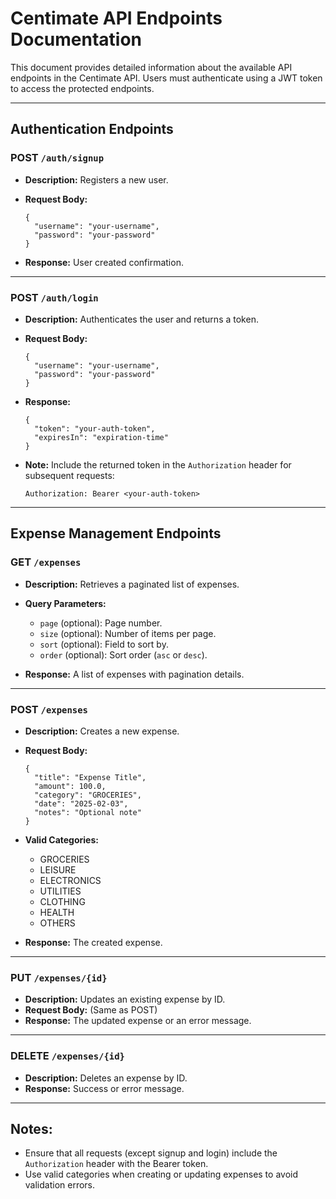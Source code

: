 **Centimate API Endpoints Documentation**
=========================================

This document provides detailed information about the available API endpoints in the Centimate API. Users must authenticate using a JWT token to access the protected endpoints.

* * * * *

**Authentication Endpoints**
----------------------------

### **POST** `/auth/signup`

-   **Description:** Registers a new user.
-   **Request Body:**

    ```
    {
      "username": "your-username",
      "password": "your-password"
    }

    ```

-   **Response:** User created confirmation.

* * * * *

### **POST** `/auth/login`

-   **Description:** Authenticates the user and returns a token.

-   **Request Body:**

    ```
    {
      "username": "your-username",
      "password": "your-password"
    }

    ```

-   **Response:**

    ```
    {
      "token": "your-auth-token",
      "expiresIn": "expiration-time"
    }

    ```

-   **Note:** Include the returned token in the `Authorization` header for subsequent requests:

    ```
    Authorization: Bearer <your-auth-token>

    ```

* * * * *

**Expense Management Endpoints**
--------------------------------

### **GET** `/expenses`

-   **Description:** Retrieves a paginated list of expenses.

-   **Query Parameters:**

    -   `page` (optional): Page number.
    -   `size` (optional): Number of items per page.
    -   `sort` (optional): Field to sort by.
    -   `order` (optional): Sort order (`asc` or `desc`).
-   **Response:** A list of expenses with pagination details.

* * * * *

### **POST** `/expenses`

-   **Description:** Creates a new expense.

-   **Request Body:**

    ```
    {
      "title": "Expense Title",
      "amount": 100.0,
      "category": "GROCERIES",
      "date": "2025-02-03",
      "notes": "Optional note"
    }

    ```

-   **Valid Categories:**

    -   GROCERIES
    -   LEISURE
    -   ELECTRONICS
    -   UTILITIES
    -   CLOTHING
    -   HEALTH
    -   OTHERS
-   **Response:** The created expense.

* * * * *

### **PUT** `/expenses/{id}`

-   **Description:** Updates an existing expense by ID.
-   **Request Body:** (Same as POST)
-   **Response:** The updated expense or an error message.

* * * * *

### **DELETE** `/expenses/{id}`

-   **Description:** Deletes an expense by ID.
-   **Response:** Success or error message.

* * * * *

**Notes:**
----------

-   Ensure that all requests (except signup and login) include the `Authorization` header with the Bearer token.
-   Use valid categories when creating or updating expenses to avoid validation errors.